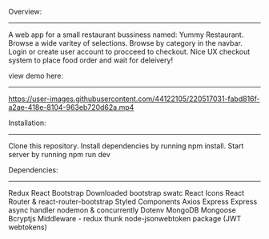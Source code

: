 Overview:
____________________
A web app for a small restaurant bussiness named: Yummy Restaurant.
Browse a wide varitey of selections. Browse by category in the navbar. Login or create user account to procceed to checkout.
Nice UX checkout system to place food order and wait for deleivery! 

view demo here:
____________________

https://user-images.githubusercontent.com/44122105/220517031-fabd816f-a2ae-418e-8104-963eb720d62a.mp4

Installation:
____________________
Clone this repository.
Install dependencies by running npm install.
Start server by running npm run dev

Dependencies:
____________________
Redux
React Bootstrap
Downloaded bootstrap swatc
React Icons
React Router & react-router-bootstrap
Styled Components
Axios
Express
Express async handler
nodemon & concurrently
Dotenv
MongoDB
Mongoose
Bcryptjs
Middleware - redux thunk 
node-jsonwebtoken package (JWT webtokens)


